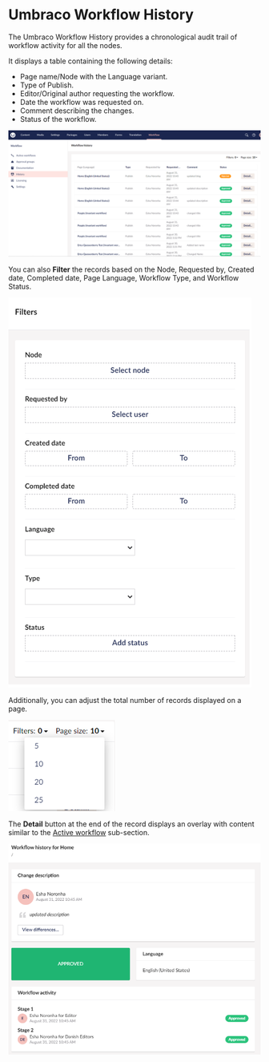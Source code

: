 # Umbraco Workflow History

The Umbraco Workflow History provides a chronological audit trail of workflow activity for all the nodes.

It displays a table containing the following details:

- Page name/Node with the Language variant.
- Type of Publish.
- Editor/Original author requesting the workflow.
- Date the workflow was requested on.
- Comment describing the changes.
- Status of the workflow.

![Workflow history](images/workflow-history.png)

You can also **Filter** the records based on the Node, Requested by, Created date, Completed date, Page Language, Workflow Type, and Workflow Status.

![Workflow history Filters](images/history-filter.png)

Additionally, you can adjust the total number of records displayed on a page.

![Workflow history PageSize](images/history-pagesize.png)

The **Detail** button at the end of the record displays an overlay with content similar to the [Active workflow](getting-started.md#active-workflow) sub-section.

![Details overlay](images/history-detail-button.png)
